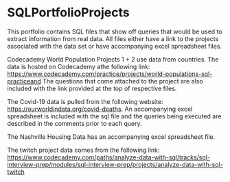 # SQLPortfolioProjects

This portfolio contains SQL files that show off queries that would be used to extract information from real data. 
All files either have a link to the projects associated with the data set or have accompanying excel spreadsheet files. 

Codecademy World Population Projects 1 + 2 use data from countries. The data is hosted on Codecademy athe following link:
https://www.codecademy.com/practice/projects/world-populations-sql-practiceand 
The questions that come attached to the project are also included with the link provided at the top of respective files. 

The Covid-19 data is pulled from the following website: https://ourworldindata.org/covid-deaths. An accompanying excel spreadsheet is included with the sql file and the queries being
executed are described in the comments prior to each query. 

The Nashville Housing Data has an accompanying excel spreadsheet file. 

The twitch project data comes from the following link:
https://www.codecademy.com/paths/analyze-data-with-sql/tracks/sql-interview-prep/modules/sql-interview-prep/projects/analyze-data-with-sql-twitch

